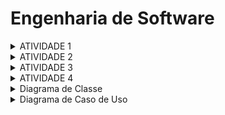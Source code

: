 # Engenharia de Software<br>

<details>
<summary>ATIVIDADE 1</summary>

### Texto: O que é Engenharia de Software?

Within Google, we sometimes say, “Software engineering is programming integrated over time.” Programming is certainly a significant part of software : engineering after all, programming is how you generate new software in the first place. If you accept this distinction, it also becomes clear that we might need to delineate between programming tasks (development) and software engineering tasks (development, modification, maintenance). The addition of time adds an important new dimension to programming. Cubes aren’t squares, distance isn’t velocity. Software engineering isn’t programming.

We see three critical differences between programming and software engineering: time, scale, and the trade-offs at play. On a software engineering project, engineers need to be more concerned with the passage of time and the eventual need for change. In a software engineering organization, we need to be more concerned about scale and efficiency, both for the software we produce as well as for the organization that is producing it. Finally, as software engineers, we are asked to make more complex decisions with higher-stakes outcomes, often based on imprecise estimates of time and growth.

### Comentário: 
* O texto destaca que a engenharia de software difere da programação em três aspectos cruciais: tempo, escala e trade-offs. Tempo envolve planejar para a manutenção e evolução futura do software. Escala refere-se à necessidade de desenvolver sistemas que possam crescer e lidar com grandes volumes de usuários e dados. Trade-offs são as decisões complexas que os engenheiros de software precisam tomar, equilibrando fatores como desempenho e manutenibilidade. Essas diferenças mostram como a engenharia de software é uma prática mais abrangente e estratégica.

### O que é engenharia de software?
R: Engenharia de software é uma disciplina da engenharia que se concentra na aplicação de princípios, métodos e ferramentas para projetar, desenvolver, testar, manter e gerenciar sistemas de software complexos. Ela abrange todo o ciclo de vida do software, desde a concepção inicial até a desativação, com o objetivo de criar software de alta qualidade, eficiente, seguro e escalável. A engenharia de software busca resolver problemas práticos e atender às necessidades dos usuários e das organizações, utilizando abordagens sistemáticas e disciplinadas

</details>

<details>

<summary>ATIVIDADE 2</summary>

### De 3 exemplos de trade-off em softwares e explicá-los.

1. Entre otimização de desempenho e consumo de recursos: Muitas vezes é necessário fazer um trade off entre a melhoria no desempenho do programa e o aumento no consumo de recursos do sistema. Por exemplo, aumentar o número de threads em um programa pode melhorar a velocidade de processamento, mas também pode aumentar o uso de memória e CPU.

2. Entre segurança e usabilidade: Implementar medidas de segurança mais rigorosas e manter a facilidade de uso para os usuários. Por exemplo, exigir senhas complexas e autenticação de dois fatores pode aumentar a segurança de um sistema, mas também pode tornar o processo de login mais complicado para os usuários.

3. Entre rapidez no desenvolvimento e qualidade do código: Por vezes, é necessário escolher entre desenvolver um software rapidamente para atender a prazos apertados ou dedicar mais tempo para escrever um código mais limpo e de melhor qualidade. A pressa pode resultar em possíveis bugs e problemas de manutenção no futuro, enquanto a qualidade pode levar mais tempo para ser alcançada.
</details>


<details>

<summary>ATIVIDADE 3</summary>

### Um exemplo de cada arquitetura e justifique.

##### Arquitetura em Camadas: Simplicidade e Escalabilidade
![img_1.png](img_1.png)  
* A arquitetura em camadas é um estilo de design de software que divide um aplicativo em camadas distintas. Cada camada é responsável por uma função específica e se comunica com as outras camadas por meio de interfaces bem definidas. Esse estilo de arquitetura é frequentemente usado para aplicativos que precisam ser fáceis de usar e manter.

- A arquitetura em camadas promove a simplicidade de várias maneiras:

    - Modularidade: As camadas são módulos independentes que podem ser desenvolvidos, testados e implantados separadamente. Isso facilita o gerenciamento e a manutenção do código-base.
Separação de preocupações: Cada camada é responsável por uma função específica, o que facilita o entendimento do código e torna mais fácil para os desenvolvedores se concentrarem em uma área específica.
Reutilização: As camadas podem ser reutilizadas em diferentes aplicativos, o que pode reduzir o tempo e o custo de desenvolvimento.

- A arquitetura em camadas pode ser escalonada de várias maneiras:

    - Escalabilidade horizontal: Camadas adicionais podem ser adicionadas para aumentar a capacidade do sistema. Por exemplo, uma camada de cache pode ser adicionada para reduzir o tempo de resposta do sistema.
Escalabilidade vertical: Os recursos das camadas existentes podem ser aumentados. Por exemplo, o hardware ou software de um servidor pode ser atualizado para aumentar seu desempenho.

#### Arquitetura de Pipeline: Simplicidade e Escalabilidade
![img_2.png](img_2.png)

- A arquitetura de pipeline é um estilo de design de software que divide uma tarefa em etapas menores e sequenciais, que são executadas em paralelo. Essa abordagem visa melhorar o desempenho e a eficiência do sistema, reduzindo o tempo de espera e aumentando a taxa de transferência.
- A arquitetura de pipeline é considerada um estilo simples por vários motivos:
  - Modularidade: O sistema é dividido em módulos independentes e interconectados, facilitando o desenvolvimento, a manutenção e a testabilidade.
  Clareza: O fluxo de dados e o comportamento do sistema são fáceis de entender e visualizar, pois as etapas são bem definidas e sequenciais.
  Predictabilidade: O comportamento do sistema é previsível, pois as etapas são executadas em uma ordem predefinida.
- A arquitetura de pipeline também é considerada escalável por vários motivos:
  - Paralelismo: As etapas do pipeline podem ser executadas em paralelo, aproveitando recursos de hardware e software disponíveis.
    Adição de etapas: Novas etapas podem ser facilmente adicionadas ao pipeline para atender a novos requisitos funcionais.
    Replicação: O pipeline pode ser replicado em vários servidores para aumentar a capacidade de processamento.

#### Arquitetura Microkernel: Overall Cost e Elasticity
![img_3.png](img_3.png)
* A arquitetura microkernel é um tipo de design de software que separa o núcleo do sistema operacional em um pequeno conjunto de serviços essenciais e os demais componentes em processos separados. Essa abordagem visa melhorar a modularidade, a portabilidade e a segurança do sistema.
- A arquitetura microkernel é considerada uma opção de baixo custo por vários motivos:
  - Simplicidade: O núcleo do sistema é pequeno e simples, o que reduz o custo de desenvolvimento e manutenção.
    Modularidade: Os componentes do sistema são independentes e podem ser facilmente substituídos ou atualizados, o que reduz o custo de upgrades.
    Portabilidade: O núcleo do sistema pode ser facilmente portado para diferentes plataformas de hardware, o que reduz o custo de desenvolvimento para diferentes ambientes.
- A arquitetura microkernel também é considerada elástica por vários motivos:
  - Escalabilidade: O sistema pode ser facilmente escalado adicionando ou removendo recursos de hardware, como CPUs e memória.
    Disponibilidade: Os componentes do sistema podem ser reiniciados ou substituídos sem afetar o funcionamento do núcleo, o que melhora a disponibilidade do sistema.
    Tolerância a falhas: O sistema pode tolerar falhas de hardware ou software, pois os componentes são independentes e podem ser reiniciados ou substituídos sem afetar o funcionamento do núcleo.


#### Arquitetura Baseada em Serviços: Overall Cost e Elasticity
![img_4.png](img_4.png)  
* A arquitetura baseada em serviços (SOA) é um estilo de design de software que estrutura um sistema como uma coleção de serviços independentes e interconectados. Essa abordagem visa melhorar a modularidade, flexibilidade, escalabilidade e capacidade de reuso do sistema.
- A arquitetura SOA é considerada uma opção de custo total de propriedade (TCO) relativamente baixo por vários motivos:
  - Modularidade: Os serviços são unidades independentes e podem ser facilmente desenvolvidos, implantados e mantidos separadamente, o que reduz a complexidade e o custo geral do sistema.
    Reuso: Os serviços podem ser reutilizados em diferentes aplicações, o que reduz o tempo e o custo de desenvolvimento.
    Escalabilidade: Os serviços podem ser escalados horizontalmente adicionando ou removendo servidores, o que otimiza o uso dos recursos de hardware e software e reduz custos.
    Flexibilidade: A arquitetura SOA é altamente flexível e pode ser facilmente adaptada para atender às mudanças nos requisitos do negócio, o que reduz a necessidade de grandes reformas no sistema e os custos associados a elas.
- A arquitetura SOA é considerada altamente elástica por vários motivos:
  - Escalabilidade horizontal: Os serviços podem ser escalados horizontalmente adicionando ou removendo servidores, o que permite que o sistema atenda a picos de demanda sem necessidade de grandes investimentos em hardware.
    Carregamento de trabalho distribuído: Os serviços podem ser distribuídos em diferentes servidores, o que balanceia o carregamento de trabalho e melhora o desempenho geral do sistema.
    Tolerância a falhas: Os serviços são independentes e podem ser reiniciados ou substituídos sem afetar o funcionamento do sistema como um todo, o que aumenta a disponibilidade e a confiabilidade do sistema.
    Adaptabilidade: A arquitetura SOA é altamente adaptável e pode ser facilmente modificada para atender às mudanças nos requisitos do negócio, o que permite que o sistema se adapte às mudanças sem grandes interrupções ou perdas de desempenho.

#### Arquitetura Serverless: Simplicity e Evolutionary
![img_5.png](img_5.png)
* A arquitetura serverless é um estilo de design de software que utiliza serviços de computação em nuvem para executar funções sem a necessidade de gerenciar servidores. Essa abordagem visa simplificar o desenvolvimento e a implantação de aplicações, reduzindo a necessidade de infraestrutura e operações.
- A arquitetura serverless é considerada uma opção de alta simplicidade por vários motivos:
  - Abstração de infraestrutura: Os desenvolvedores não precisam se preocupar com a provisionamento, configuração e gerenciamento de servidores, pois esses aspectos são gerenciados pelo provedor de nuvem.
    Foco no código: Os desenvolvedores podem se concentrar em escrever o código das suas aplicações, sem se preocupar com a infraestrutura subjacente.
    Escalabilidade automática: As aplicações serverless escalam automaticamente para cima ou para baixo em resposta à demanda, sem necessidade de intervenção manual.
    Pagamento por uso: Os desenvolvedores pagam apenas pelos recursos que usam, o que pode reduzir significativamente os custos.
- A arquitetura serverless também é considerada altamente evolutiva por vários motivos:
  - Desenvolvimento incremental: As aplicações serverless podem ser desenvolvidas e implantadas incrementalmente, em pequenas iterações.
    Facilidade de teste: As aplicações serverless são fáceis de testar, pois não há necessidade de configurar e gerenciar servidores de teste.
    Implementação rápida: As aplicações serverless podem ser implantadas rapidamente, pois não há necessidade de provisionar ou configurar servidores.
    Facilidade de refatoração: As aplicações serverless são fáceis de refatorar, pois o código é independente da infraestrutura.

#### Arquitetura de Microsserviços: Modularidade e Overall Cost
![img_6.png](img_6.png)
* A arquitetura de microsserviços é um estilo de design de software que estrutura um sistema como uma coleção de serviços independentes e interconectados. Essa abordagem visa melhorar a modularidade, flexibilidade, escalabilidade e capacidade de reuso do sistema.
- A arquitetura de microsserviços é considerada altamente modular por vários motivos:
  - Serviços independentes: Os microsserviços são unidades autônomas e podem ser desenvolvidos, implantados e mantidos separadamente, o que facilita o gerenciamento e a evolução do sistema.
    Coesão forte: Cada microsserviço é responsável por uma única função bem definida, o que facilita o entendimento e a manutenção do código.
    Limites de serviço claros: Os limites entre os microsserviços são bem definidos, o que facilita a comunicação e o isolamento de falhas.
- O overall cost da arquitetura de microsserviços pode ser variável, dependendo da implementação específica. De um lado, os microsserviços podem reduzir o overall cost em alguns casos:
  - Desenvolvimento incremental: Os microsserviços podem ser desenvolvidos e implantados incrementalmente, em pequenas iterações, o que pode reduzir o custo total do projeto.
    Reuso de código: Os microsserviços podem ser reutilizados em diferentes aplicações, o que pode reduzir o tempo e o custo de desenvolvimento.
    Escalabilidade horizontal: Os microsserviços podem ser escalados horizontalmente adicionando ou removendo servidores, o que otimiza o uso dos recursos de hardware e software e reduz custos.
- Do outro lado, os microsserviços podem aumentar o overall cost em outros casos:
  - Complexidade: A arquitetura de microsserviços pode ser mais complexa de implementar e gerenciar do que uma arquitetura monolítica, o que pode aumentar os custos de operação.
    Infraestrutura: Os microsserviços podem exigir mais infraestrutura do que uma arquitetura monolítica, o que pode aumentar os custos de hardware e software.
    Monitoramento: O monitoramento do desempenho e da utilização dos microsserviços pode ser mais desafiador do que o monitoramento de uma arquitetura monolítica, o que pode aumentar os custos de operação.



</details>


<details>

<summary>ATIVIDADE 4</summary>

### Escolha uma arquitetura e ustifique o motivo

Sistema: Spotify
Arquitetura: Microservices Architecture
Trade-Offs:

Performance: O Spotify precisa garantir alta performance em termos de tempo de carregamento de músicas e reprodução sem interrupções. Isso pode resultar em um consumo maior de recursos do sistema e uma possível diminuição da autonomia da bateria do dispositivo.

- Segurança: Para proteger os dados dos usuários contra possíveis ataques cibernéticos e garantir a integridade das informações, o Spotify pode precisar implementar medidas de segurança adicionais, como criptografia de dados e autenticação de dois fatores. Isso pode afetar a velocidade de acesso à plataforma.
- Confiabilidade: Para garantir que o serviço do Spotify seja sempre disponível para os usuários, a plataforma pode precisar investir em infraestrutura de redundância e sistemas de backup. Isso pode resultar em um aumento nos custos operacionais e na complexidade da manutenção da plataforma.
- Escalabilidade: Com o aumento constante do número de usuários e do volume de dados gerados, o Spotify pode precisar garantir que sua plataforma seja escalável para lidar com o crescimento da demanda. Isso pode exigir investimentos em servidores adicionais e tecnologias de escalonamento horizontal, o que pode aumentar os custos de operação.
- Usabilidade: Para oferecer uma experiência de usuário intuitiva e fácil de usar, o Spotify pode precisar investir em design de interface de usuário e testes de usabilidade. Isso pode resultar em um esforço adicional de desenvolvimento e alocar recursos que poderiam ser utilizados em outras atividades.
</details>

<details>

<summary>Diagrama de Classe</summary>

### Faça um diagrama baseado na sua arquitetura acima.
Spotify: Playlist - Usuarios - Musicas

![Diagrama](https://github.com/BispoJPM/Bertoti/assets/142633184/8dc4b34b-cbf6-44ff-89cf-870ff3be42af)

</details>

<details>

<summary>Diagrama de Caso de Uso</summary>

![image](https://github.com/BispoJPM/Bertoti/assets/142633184/d707722d-b8de-4b5d-8a57-8bba710e78ea)

</details>








